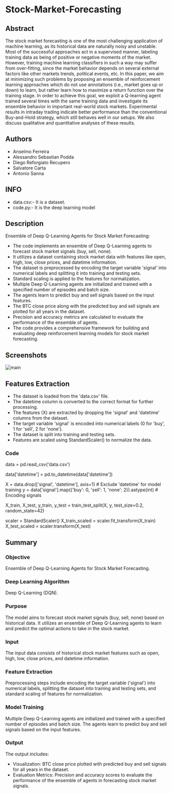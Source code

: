 
# Stock-Market-Forecasting




## Abstract

The stock market forecasting is one of the most challenging application of machine learning, as its historical data are naturally noisy and unstable. Most of the successful approaches act in a supervised manner, labeling training data as being of positive or negative moments of the market. However, training machine learning classifiers in such a way may suffer from over-fitting, since the market behavior depends on several external factors like other markets trends, political events, etc. In this paper, we aim at minimizing such problems by proposing an ensemble of reinforcement learning approaches which do not use annotations (i.e., market goes up or down) to learn, but rather learn how to maximize a return function over the training stage. In order to achieve this goal, we exploit a Q-learning agent trained several times with the same training data and investigate its ensemble behavior in important real-world stock markets. Experimental results in intraday trading indicate better performance than the conventional Buy-and-Hold strategy, which still behaves well in our setups. We also discuss qualitative and quantitative analyses of these results.




## Authors

- Anselmo Ferreira 
- Alessandro Sebastian Podda
- Diego Reforgiato Recupero
- Salvatore Carta
- Antonio Sanna

## INFO
- data.csv:-  It is a dataset.
- code.py:- It is the deep learning model







## Description
Ensemble of Deep Q-Learning Agents for Stock Market Forecasting:
- The code implements an ensemble of Deep Q-Learning agents to forecast stock market signals (buy, sell, none).
- It utilizes a dataset containing stock market data with features like open, high, low, close prices, and datetime information.
- The dataset is preprocessed by encoding the target variable 'signal' into numerical labels and splitting it into training and testing sets.
- Standard scaling is applied to the features for normalization.
- Multiple Deep Q-Learning agents are initialized and trained with a specified number of episodes and batch size.
- The agents learn to predict buy and sell signals based on the input features.
- The BTC close price along with the predicted buy and sell signals are plotted for all years in the dataset.
- Precision and accuracy metrics are calculated to evaluate the performance of the ensemble of agents.
- The code provides a comprehensive framework for building and evaluating deep reinforcement learning models for stock market forecasting. 

## Screenshots

![main](https://github.com/Ayush-chanchal/stock-market-forecasting/assets/103252150/e9ce2c30-1609-4978-b100-af783708bafb)


## Features Extraction

- The dataset is loaded from the 'data.csv' file.
- The datetime column is converted to the correct format for further processing.
- The features (X) are extracted by dropping the 'signal' and 'datetime' columns from the dataset.
- The target variable 'signal' is encoded into numerical labels (0 for 'buy', 1 for 'sell', 2 for 'none').
- The dataset is split into training and testing sets.
- Features are scaled using StandardScaler() to normalize the data.

### Code
data = pd.read_csv('data.csv')

data['datetime'] = pd.to_datetime(data['datetime'])

X = data.drop(['signal', 'datetime'], axis=1)  # Exclude 'datetime' for model training
y = data['signal'].map({'buy': 0, 'sell': 1, 'none': 2}).astype(int)  # Encoding signals

X_train, X_test, y_train, y_test = train_test_split(X, y, test_size=0.2, random_state=42)

scaler = StandardScaler()
X_train_scaled = scaler.fit_transform(X_train)
X_test_scaled = scaler.transform(X_test)


## Summary
### Objective
Ensemble of Deep Q-Learning Agents for Stock Market Forecasting.
### Deep Learning Algorithm
Deep Q-Learning (DQN).
### Purpose
 The model aims to forecast stock market signals (buy, sell, none) based on historical data. It utilizes an ensemble of Deep Q-Learning agents to learn and predict the optimal actions to take in the stock market.
### Input
The input data consists of historical stock market features such as open, high, low, close prices, and datetime information.
### Feature Extraction
Preprocessing steps include encoding the target variable ('signal') into numerical labels, splitting the dataset into training and testing sets, and standard scaling of features for normalization.
### Model Training
Multiple Deep Q-Learning agents are initialized and trained with a specified number of episodes and batch size. The agents learn to predict buy and sell signals based on the input features.
### Output
The output includes:
- Visualization: BTC close price plotted with predicted buy and sell signals for all years in the dataset.
- Evaluation Metrics: Precision and accuracy scores to evaluate the performance of the ensemble of agents in forecasting stock market signals.
